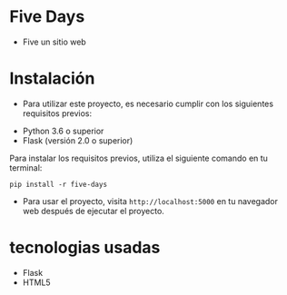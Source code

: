 # Five Days
* Five un sitio web

# Instalación

* Para utilizar este proyecto, es necesario cumplir con los siguientes requisitos previos:

- Python 3.6 o superior
- Flask (versión 2.0 o superior)

Para instalar los requisitos previos, utiliza el siguiente comando en tu terminal:

````
pip install -r five-days
````
* Para usar el proyecto, visita `http://localhost:5000` en tu navegador web después de ejecutar el proyecto.

# tecnologias usadas

* Flask
* HTML5